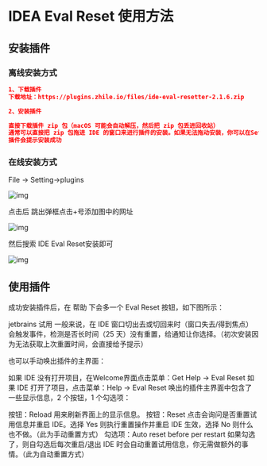 # IDEA Eval Reset 使用方法

## 安装插件

### 离线安装方式

```json
1、下载插件
下载地址：https://plugins.zhile.io/files/ide-eval-resetter-2.1.6.zip

2、安装插件

直接下载插件 zip 包（macOS 可能会自动解压，然后把 zip 包丢进回收站）
通常可以直接把 zip 包拖进 IDE 的窗口来进行插件的安装。如果无法拖动安装，你可以在Settings/Preferences... -> Plugins 里手动安装插件（Install Plugin From Disk...）
插件会提示安装成功
```

### 在线安装方式

File -> Setting->plugins

![img](https://img-blog.csdnimg.cn/2021050814590156.png?x-oss-process=image/watermark,type_ZmFuZ3poZW5naGVpdGk,shadow_10,text_aHR0cHM6Ly9ibG9nLmNzZG4ubmV0L3FxXzM3Njk5MzM2,size_16,color_FFFFFF,t_70)

点击后 跳出弹框点击+号添加图中的网址

![img](https://img-blog.csdnimg.cn/20210508145953255.png?x-oss-process=image/watermark,type_ZmFuZ3poZW5naGVpdGk,shadow_10,text_aHR0cHM6Ly9ibG9nLmNzZG4ubmV0L3FxXzM3Njk5MzM2,size_16,color_FFFFFF,t_70)

然后搜索 IDE Eval Reset安装即可

![img](https://img-blog.csdnimg.cn/20210508150114377.png?x-oss-process=image/watermark,type_ZmFuZ3poZW5naGVpdGk,shadow_10,text_aHR0cHM6Ly9ibG9nLmNzZG4ubmV0L3FxXzM3Njk5MzM2,size_16,color_FFFFFF,t_70)

## 使用插件

成功安装插件后，在 帮助 下会多一个 Eval Reset 按钮，如下图所示：

jetbrains 试用
一般来说，在 IDE 窗口切出去或切回来时（窗口失去/得到焦点）会触发事件，检测是否长时间（25 天）没有重置，给通知让你选择。（初次安装因为无法获取上次重置时间，会直接给予提示）

也可以手动唤出插件的主界面：

如果 IDE 没有打开项目，在Welcome界面点击菜单：Get Help -> Eval Reset
如果 IDE 打开了项目，点击菜单：Help -> Eval Reset
唤出的插件主界面中包含了一些显示信息，2 个按钮，1 个勾选项：

按钮：Reload 用来刷新界面上的显示信息。
按钮：Reset 点击会询问是否重置试用信息并重启 IDE。选择 Yes 则执行重置操作并重启 IDE 生效，选择 No 则什么也不做。（此为手动重置方式）
勾选项：Auto reset before per restart 如果勾选了，则自勾选后每次重启/退出 IDE 时会自动重置试用信息，你无需做额外的事情。（此为自动重置方式）